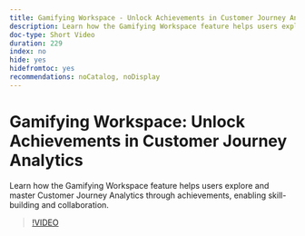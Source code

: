 ```yaml
---
title: Gamifying Workspace - Unlock Achievements in Customer Journey Analytics
description: Learn how the Gamifying Workspace feature helps users explore and master Customer Journey Analytics through achievements, enabling skill-building and collaboration.
doc-type: Short Video
duration: 229
index: no
hide: yes
hidefromtoc: yes
recommendations: noCatalog, noDisplay
---
```


# Gamifying Workspace: Unlock Achievements in Customer Journey Analytics

Learn how the Gamifying Workspace feature helps users explore and master Customer Journey Analytics through achievements, enabling skill-building and collaboration.

<!-- 72_S102_3442449_228_gamifying-workspace-unlock-achievements-in-customer-journey-analytics -->
>[!VIDEO](https://video.tv.adobe.com/v/3458360/?learn=on&enablevpops=true)

